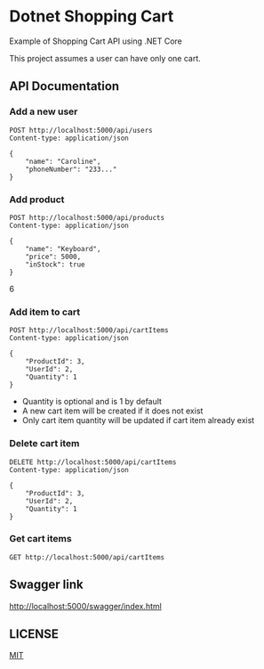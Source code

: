 # Dotnet Shopping Cart

Example of Shopping Cart API using .NET Core

This project assumes a user can have only one cart.

## API Documentation


### Add a new user

```http
POST http://localhost:5000/api/users
Content-type: application/json

{
    "name": "Caroline",
    "phoneNumber": "233..."
}
```

### Add product

```http
POST http://localhost:5000/api/products
Content-type: application/json

{
    "name": "Keyboard",
    "price": 5000,
    "inStock": true
}
```
6
### Add item to cart

```http
POST http://localhost:5000/api/cartItems
Content-type: application/json

{
    "ProductId": 3,
    "UserId": 2,
    "Quantity": 1
}
```

- Quantity is optional and is 1 by default
- A new cart item will be created if it does not exist
- Only cart item quantity will be updated if cart item already exist

### Delete cart item

```http
DELETE http://localhost:5000/api/cartItems
Content-type: application/json

{
    "ProductId": 3,
    "UserId": 2,
    "Quantity": 1
}
```

### Get cart items

```http
GET http://localhost:5000/api/cartItems
```

## Swagger link

<http://localhost:5000/swagger/index.html>

## LICENSE

[MIT](LICENSE)

